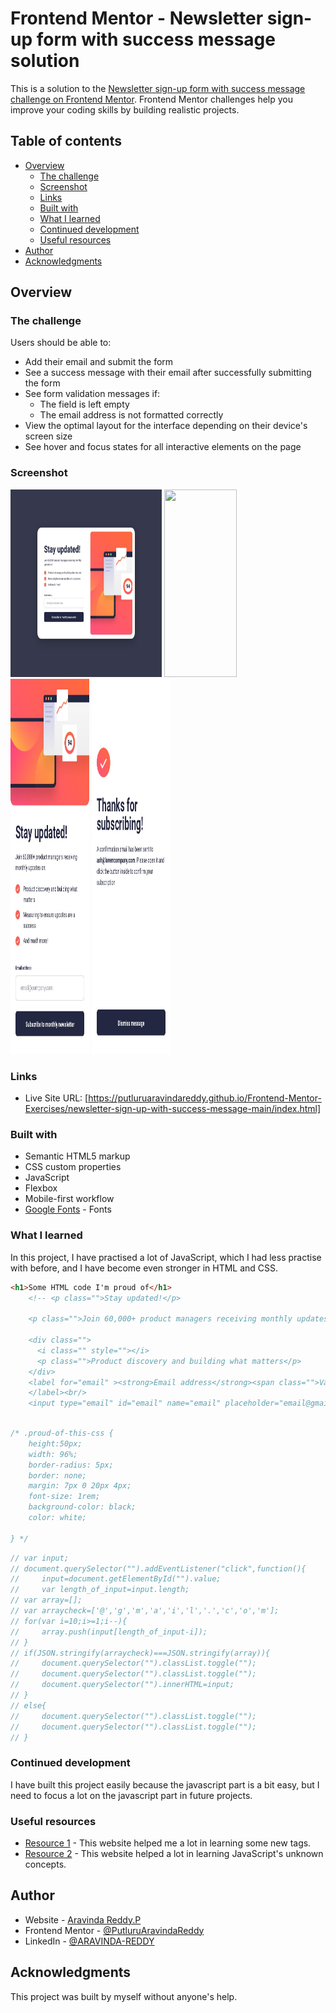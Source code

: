 # Frontend Mentor - Newsletter sign-up form with success message solution

This is a solution to the [Newsletter sign-up form with success message challenge on Frontend Mentor](https://www.frontendmentor.io/challenges/newsletter-signup-form-with-success-message-3FC1AZbNrv). Frontend Mentor challenges help you improve your coding skills by building realistic projects. 

## Table of contents

- [Overview](#overview)
  - [The challenge](#the-challenge)
  - [Screenshot](#screenshot)
  - [Links](#links)
  - [Built with](#built-with)
  - [What I learned](#what-i-learned)
  - [Continued development](#continued-development)
  - [Useful resources](#useful-resources)
- [Author](#author)
- [Acknowledgments](#acknowledgments)

## Overview

### The challenge

Users should be able to:

- Add their email and submit the form
- See a success message with their email after successfully submitting the form
- See form validation messages if:
  - The field is left empty
  - The email address is not formatted correctly
- View the optimal layout for the interface depending on their device's screen size
- See hover and focus states for all interactive elements on the page

### Screenshot

<img width="48%" height="300px" src="./design/desktop-design.jpg" />
<img width="48%" height="300px" src="./design/desktop-success-active.jpg" />
<img width="25%" height="600px" src="./design/mobile-design.jpg" />
<img width="25%" height="600px" src="./design/mobile-success.jpg" />


### Links

- Live Site URL: [https://putluruaravindareddy.github.io/Frontend-Mentor-Exercises/newsletter-sign-up-with-success-message-main/index.html]



### Built with

- Semantic HTML5 markup
- CSS custom properties
- JavaScript
- Flexbox
- Mobile-first workflow
- [Google Fonts](https://fonts.google.com/) - Fonts


### What I learned

In this project, I have practised a lot of JavaScript, which I had less practise with before, and I have become even stronger in HTML and CSS.



```html
<h1>Some HTML code I'm proud of</h1>
    <!-- <p class="">Stay updated!</p>

    <p class="">Join 60,000+ product managers receiving monthly updates on:</p>
  
    <div class="">
      <i class="" style=""></i>
      <p class="">Product discovery and building what matters</p>
    </div>
    <label for="email" ><strong>Email address</strong><span class="">Valid email required</span> 
    </label><br/>
    <input type="email" id="email" name="email" placeholder="email@gmail.com" class=""> -->
  
```
```css
/* .proud-of-this-css {
    height:50px;
    width: 96%;
    border-radius: 5px;
    border: none;
    margin: 7px 0 20px 4px;
    font-size: 1rem;
    background-color: black;
    color: white;

} */
```
```js
// var input;
// document.querySelector("").addEventListener("click",function(){
//     input=document.getElementById("").value;
//     var length_of_input=input.length;
// var array=[];
// var arraycheck=['@','g','m','a','i','l','.','c','o','m'];
// for(var i=10;i>=1;i--){
//     array.push(input[length_of_input-i]);
// }
// if(JSON.stringify(arraycheck)===JSON.stringify(array)){
//     document.querySelector("").classList.toggle("");
//     document.querySelector("").classList.toggle("");
//     document.querySelector("").innerHTML=input;
// }
// else{
//     document.querySelector("").classList.toggle("");
//     document.querySelector("").classList.toggle("");
// }
```
### Continued development

I have built this project easily because the javascript part is a bit easy, but I need to focus a lot on the javascript part in future projects.


### Useful resources

- [Resource 1](https://developer.mozilla.org/en-US/) - This website helped me a lot in learning some new tags.
- [Resource 2](https://www.w3schools.com/) - This website helped a lot in learning JavaScript's unknown concepts.


## Author

- Website - [Aravinda Reddy.P]()
- Frontend Mentor - [@PutluruAravindaReddy](https://www.frontendmentor.io/profile/PutluruAravindaReddy)
- LinkedIn - [@ARAVINDA-REDDY](https://www.linkedin.com/in/aravinda-reddy-582364242)


## Acknowledgments

This project was built by myself without anyone's help.

